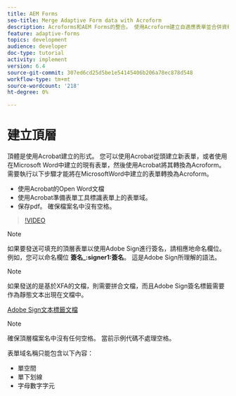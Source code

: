```yaml
---
title: AEM Forms
seo-title: Merge Adaptive Form data with Acroform
description: Acroforms和AEM Forms的整合。 使用Acroform建立自適應表單並合併資料以獲得PDF。
feature: adaptive-forms
topics: development
audience: developer
doc-type: tutorial
activity: implement
version: 6.4
source-git-commit: 307ed6cd25d5be1e54145406b206a78ec878d548
workflow-type: tm+mt
source-wordcount: '218'
ht-degree: 0%

---
```



# 建立頂層

頂體是使用Acrobat建立的形式。 您可以使用Acrobat從頭建立新表單，或者使用在Microsoft Word中建立的現有表單，然後使用Acrobat將其轉換為Acroform。 需要執行以下步驟才能將在MicrosoftWord中建立的表單轉換為Acroform。

* 使用Acrobat的Open Word文檔
* 使用Acrobat準備表單工具標識表單上的表單域。
* 保存pdf。 確保檔案名中沒有空格。


>[!VIDEO](https://video.tv.adobe.com/v/22575?quality=9&learn=on)

>[!NOTE]
>
>如果要發送可填充的頂層表單以使用Adobe Sign進行簽名，請相應地命名欄位。 例如，您可以命名欄位 **簽名_:signer1:簽名**。 這是Adobe Sign所理解的語法。

>[!NOTE]
>
>如果發送的是基於XFA的文檔，則需要拼合文檔，而且Adobe Sign簽名標籤需要作為靜態文本出現在文檔中。

[Adobe Sign文本標籤文檔](https://helpx.adobe.com/sign/using/text-tag.html)

>[!NOTE]
>
>確保頂層檔案名中沒有任何空格。 當前示例代碼不處理空格。
>
>表單域名稱只能包含以下內容：
>
>* 單空間
>* 單下划線
>* 字母數字字元

